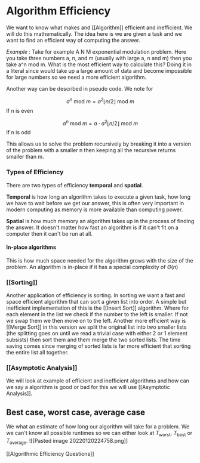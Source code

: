 # Algorithm Efficiency
We want to know what makes and [[Algorithm]] efficient and inefficient. We will do this mathematically. The idea here is we are given a task and we want to find an efficient way of computing the answer.

*Example* : Take for example A N M exponential modulation problem. Here you take three numbers a, n, and m (usually with large a, n and m) then you take a^n mod m. What is the most efficient way to calculate this? Doing it in a literal since would take up a large amount of data and become impossible for large numbers so we need a more efficient algorithm.

Another way can be described in pseudo code. We note for 

$$
a^n\textrm{ mod }m = a^2{\lfloor n/2 \rfloor} \textrm{ mod }m
$$ 
If n is even

$$
a^n\textrm{ mod }m = a\cdot a^2{\lfloor n/2 \rfloor} \textrm{ mod }m
$$
If n is odd

This allows us to solve the problem recursively by breaking it into a version of the problem with a smaller n then keeping all the recursive returns smaller than m.

### Types of Efficiency
There are two types of efficiency **temporal** and **spatial**.

**Temporal** is how long an algorithm takes to execute a given task, how long we have to wait before we get our answer, this is often very important in modern computing as memory is more available than computing power.

**Spatial** is how much memory an algorithm takes up in the process of finding the answer. It doesn't matter how fast an algorithm is if it can't fit on a computer then it can't be run at all.

#### In-place algorithms
This is how much space needed for the algorithm grows with the size of the problem. An algorithm is in-place if it has a special complexity of $\Theta(n)$

### [[Sorting]]
Another application of efficiency is sorting. In sorting we want a fast and space efficient algorithm that can sort a given list into order.  A simple but inefficient implementation of this is the [[Insert Sort]] algorithm. Where for each element in the list we check if the number to the left is smaller. If not we swap them we then move on to the left. Another more efficient way is [[Merge Sort]] in this version we split the original list into two smaller lists (the splitting goes on until we read a trivial case with either 2 or 1 element subsists) then sort them and them merge the two sorted lists. The time saving comes since merging of sorted lists is far more efficient that sorting the entire list all together.

### [[Asymptotic Analysis]]
We will look at example of efficient and inefficient algorithms and how can we say a algorithm is good or bad for this we will use [[Asymptotic Analysis]].

## Best case, worst case, average case
We what an estimate of how long our algorithm will take for a problem. We we can't know all possible runtimes so we can either look at $T_{\textrm{worst}}$, $T_{\textrm{best}}$ or $T_{\textrm{average}}$.
![[Pasted image 20220120224758.png]]

[[Algorithmic Efficiency Questions]]